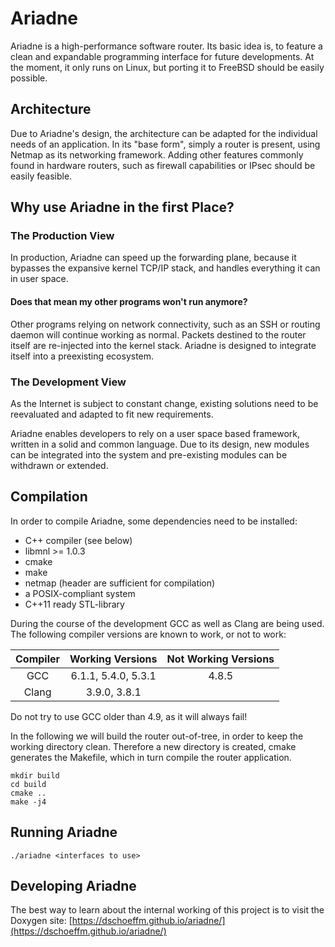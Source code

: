 
# Ariadne

Ariadne is a high-performance software router.
Its basic idea is, to feature a clean and expandable programming interface for future developments.
At the moment, it only runs on Linux, but porting it to FreeBSD should be easily possible.

## Architecture

Due to Ariadne's design, the architecture can be adapted for the individual needs of an application.
In its "base form", simply a router is present, using Netmap as its networking framework.
Adding other features commonly found in hardware routers, such as firewall capabilities
or IPsec should be easily feasible.

## Why use Ariadne in the first Place?

### The Production View

In production, Ariadne can speed up the forwarding plane, because it bypasses the
expansive kernel TCP/IP stack, and handles everything it can in user space.

#### Does that mean my other programs won't run anymore?

Other programs relying on network connectivity, such as an SSH or routing daemon
will continue working as normal.
Packets destined to the router itself are re-injected into the kernel stack.
Ariadne is designed to integrate itself into a preexisting ecosystem.

### The Development View

As the Internet is subject to constant change, existing solutions need to be
reevaluated and adapted to fit new requirements.

Ariadne enables developers to rely on a user space based framework, written in
a solid and common language. Due to its design, new modules can be integrated
into the system and pre-existing modules can be withdrawn or extended.

## Compilation

In order to compile Ariadne, some dependencies need to be installed:
* C++ compiler (see below)
* libmnl >= 1.0.3
* cmake
* make
* netmap (header are sufficient for compilation)
* a POSIX-compliant system
* C++11 ready STL-library

During the course of the development GCC as well as Clang are being used.
The following compiler versions are known to work, or not to work:

| Compiler | Working Versions     | Not Working Versions |
|:--------:|:--------------------:|:--------------------:|
| GCC      | 6.1.1, 5.4.0, 5.3.1  | 4.8.5                |
| Clang    | 3.9.0, 3.8.1         |                      |

Do not try to use GCC older than 4.9, as it will always fail!

In the following we will build the router out-of-tree, in order to keep the
working directory clean. Therefore a new directory is created, cmake
generates the Makefile, which in turn compile the router application.

~~~{.sh}
mkdir build
cd build
cmake ..
make -j4
~~~

## Running Ariadne

~~~{.sh}
./ariadne <interfaces to use>
~~~

## Developing Ariadne

The best way to learn about the internal working of this project is to visit
the Doxygen site:
[https://dschoeffm.github.io/ariadne/](https://dschoeffm.github.io/ariadne/)

